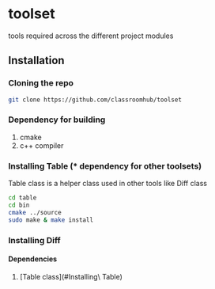 # toolset
tools required across the different project modules

## Installation

### Cloning the repo
```sh
git clone https://github.com/classroomhub/toolset
```

### Dependency for building
1. cmake
2. c++ compiler

### Installing Table (* dependency for other toolsets)
Table class is a helper class used in other tools like Diff class

```sh
cd table
cd bin
cmake ../source
sudo make & make install
```

### Installing Diff
#### Dependencies
1. [Table class](#Installing\ Table)